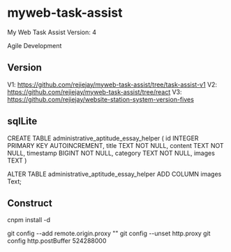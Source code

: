 # myweb-task-assist

My Web Task Assist Version: 4  

Agile Development  

## Version
V1: https://github.com/rejiejay/myweb-task-assist/tree/task-assist-v1
V2: https://github.com/rejiejay/myweb-task-assist/tree/react
V3: https://github.com/rejiejay/website-station-system-version-fives

## sqlLite
CREATE TABLE administrative_aptitude_essay_helper ( id INTEGER PRIMARY KEY AUTOINCREMENT, title TEXT NOT NULL, content TEXT NOT NULL, timestamp BIGINT NOT NULL, category TEXT NOT NULL, images TEXT )

ALTER TABLE administrative_aptitude_essay_helper ADD COLUMN images Text;

## Construct
cnpm install -d  

git config --add remote.origin.proxy ""
git config --unset http.proxy
git config http.postBuffer 524288000
